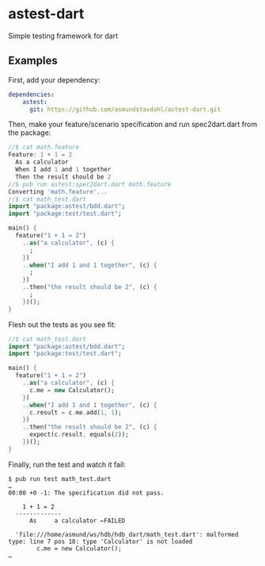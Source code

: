 # astest-dart
Simple testing framework for dart

## Examples
First, add your dependency:
```yaml
dependencies:
    astest:
      git: https://github.com/asmundstavdahl/astest-dart.git
```

Then, make your feature/scenario specification and run spec2dart.dart from the package:

```dart
//$ cat math.feature
Feature: 1 + 1 = 2
  As a calculator
  When I add 1 and 1 together
  Then the result should be 2
//$ pub run astest:spec2dart.dart math.feature
Converting 'math.feature'...
//$ cat math_test.dart
import "package:astest/bdd.dart";
import "package:test/test.dart";

main() {
  feature("1 + 1 = 2")
    ..as("a calculator", (c) {
      ;
    })
    ..when("I add 1 and 1 together", (c) {
      ;
    })
    ..then("the result should be 2", (c) {
      ;
    })();
}
```

Flesh out the tests as you see fit:
```dart
//$ cat math_test.dart
import "package:astest/bdd.dart";
import "package:test/test.dart";

main() {
  feature("1 + 1 = 2")
    ..as("a calculator", (c) {
      c.me = new Calculator();
    })
    ..when("I add 1 and 1 together", (c) {
      c.result = c.me.add(1, 1);
    })
    ..then("the result should be 2", (c) {
      expect(c.result, equals(2));
    })();
}
```

Finally, run the test and watch it fail:
```
$ pub run test math_test.dart
…
00:00 +0 -1: The specification did not pass.

    1 + 1 = 2
  -------------
      As     a calculator ←FAILED

  'file:///home/asmund/ws/hdb/hdb_dart/math_test.dart': malformed type: line 7 pos 18: type 'Calculator' is not loaded
        c.me = new Calculator();
…
```
